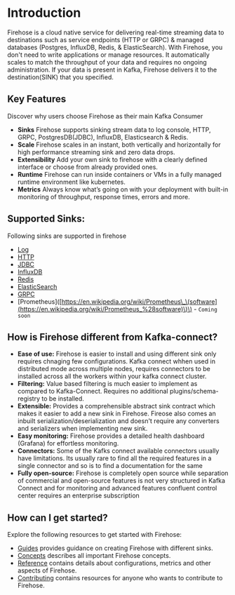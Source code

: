 # Introduction

Firehose is a cloud native service for delivering real-time streaming data to destinations such as service endpoints \(HTTP or GRPC\) & managed databases \(Postgres, InfluxDB, Redis, & ElasticSearch\). With Firehose, you don't need to write applications or manage resources. It automatically scales to match the throughput of your data and requires no ongoing administration. If your data is present in Kafka, Firehose delivers it to the destination\(SINK\) that you specified.

## Key Features

Discover why users choose Firehose as their main Kafka Consumer

* **Sinks** Firehose supports sinking stream data to log console, HTTP, GRPC, PostgresDB\(JDBC\), InfluxDB, Elasticsearch & Redis.
* **Scale** Firehose scales in an instant, both vertically and horizontally  for high performance streaming sink and zero data drops.
* **Extensibility** Add your own sink to firehose with a clearly defined interface or choose from already provided ones.
* **Runtime** Firehose can run inside containers or VMs in a fully managed runtime environment like kubernetes.
* **Metrics** Always know what’s going on with your deployment with built-in monitoring of throughput, response times, errors and more.

## Supported Sinks:

Following sinks are supported in firehose

* [Log](https://en.wikipedia.org/wiki/Log_file)
* [HTTP](https://en.wikipedia.org/wiki/Hypertext_Transfer_Protocol)
* [JDBC](https://en.wikipedia.org/wiki/Java_Database_Connectivity)
* [InfluxDB](https://en.wikipedia.org/wiki/InfluxDB)
* [Redis](https://en.wikipedia.org/wiki/Redis)
* [ElasticSearch](https://en.wikipedia.org/wiki/Elasticsearch)
* [GRPC](https://en.wikipedia.org/wiki/GRPC)
* \[Prometheus\]\([https://en.wikipedia.org/wiki/Prometheus\_\(software](https://en.wikipedia.org/wiki/Prometheus_%28software)\)\) - `Coming soon`

## How is Firehose different from Kafka-connect?

* **Ease of use:** Firehose is easier to install and using different sink only requires chnaging few configurations. Kafka connect whhen used in distributed mode across multiple nodes, requires connectors to be installed across all the workers within your kafka connect cluster.
* **Filtering:** Value based filtering is much easier to implement as compared to Kafka-Connect. Requires no additional plugins/schema-registry to be installed.
* **Extensible:** Provides a comprehensible abstract sink contract which makes it easier to add a new sink in Firehose. Fireose also comes an inbuilt serialization/deserialization and doesn't require any converters and serializers when implementing new sink. 
* **Easy monitoring:** Firehose provides a detailed health dashboard \(Grafana\) for effortless monitoring.
* **Connectors:** Some of the Kafks connect available connectors usually have limitations. Its usually rare to find all the required features in a single connector and so is to find a documentation for the same
* **Fully open-source:** Firehose is completely open source while separation of commercial and open-source features is not very structured in Kafka Connect and for monitoring and advanced features confluent control center requires an enterprise subscription

## How can I get started?

Explore the following resources to get started with Firehose:

* [Guides](guides/overview.md) provides guidance on creating Firehose with different sinks.
* [Concepts](https://github.com/odpf/firehose/tree/7d0df99962507e6ad2147837c4536f36d52d5a48/docs/concepts/overview.md) describes all important Firehose concepts.
* [Reference](https://github.com/odpf/firehose/tree/7d0df99962507e6ad2147837c4536f36d52d5a48/docs/reference/README.md) contains details about configurations, metrics and other aspects of Firehose.
* [Contributing](https://github.com/odpf/firehose/tree/7d0df99962507e6ad2147837c4536f36d52d5a48/docs/contribute/contributing.md) contains resources for anyone who wants to contribute to Firehose.

